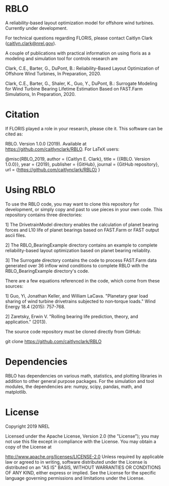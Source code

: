 # RBLO
A reliability-based layout optimization model for offshore wind turbines. Currently under development.

For technical questions regarding FLORIS, please contact Caitlyn Clark (caitlyn.clark@nrel.gov).

A couple of publications with practical information on using floris as a modeling and simulation tool for controls research are

Clark, C.E., Barter, G., DuPont, B.: Reliability-Based Layout Optimization of Offshore Wind Turbines, In Preparation, 2020.

Clark, C.E., Barter, G., Shaler, K., Guo, Y., DuPont, B.: Surrogate Modeling for Wind Turbine Bearing Lifetime Estimation Based on FAST.Farm Simulations, In Preparation, 2020.

# Citation

If FLORIS played a role in your research, please cite it. This software can be cited as:

RBLO. Version 1.0.0 (2019). Available at https://github.com/caitlynclark/RBLO.
For LaTeX users:

@misc{RBLO_2019,
author = {Caitlyn E. Clark},
title = {{RBLO. Version 1.0.0}},
year = {2019},
publisher = {GitHub},
journal = {GitHub repository},
url = {https://github.com/caitlynclark/RBLO}
}

# Using RBLO

To use the RBLO code, you may want to clone this repository for development, or simply copy and past to use pieces in your own code. This repository contains three directories:

1] The DrivetrainModel directory enables the calculation of planet bearing forces and L10 life of planet bearings based on FAST.Farm or FAST output ascii files. 

2] The RBLO_BearingExample directory contains an example to complete reliability-based layout optimization based on planet bearing reliablity.

3] The Surrogate directory contains the code to process FAST.Farm data generated over 36 inflow wind conditions to complete RBLO with the RBLO_BearingExample directory's code.  

There are a few equations referenced in the code, which come from these sources:

1] Guo, Yi, Jonathan Keller, and William LaCava. "Planetary gear load sharing of wind turbine drivetrains subjected to non‐torque loads." Wind Energy 18.4 (2015): 757-768.

2] Zaretsky, Erwin V. "Rolling bearing life prediction, theory, and application." (2013).

The source code repository must be cloned directly from GitHub:

git clone https://github.com/caitlynclark/RBLO

# Dependencies
RBLO has dependencies on various math, statistics, and plotting libraries in addition to other general purpose packages. For the simulation and tool modules, the dependencies are: numpy, scipy, pandas, math, and matplotlib. 

# License
Copyright 2019 NREL

Licensed under the Apache License, Version 2.0 (the "License"); you may not use this file except in compliance with the License. You may obtain a copy of the License at

http://www.apache.org/licenses/LICENSE-2.0
Unless required by applicable law or agreed to in writing, software distributed under the License is distributed on an "AS IS" BASIS, WITHOUT WARRANTIES OR CONDITIONS OF ANY KIND, either express or implied. See the License for the specific language governing permissions and limitations under the License.
